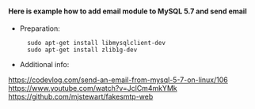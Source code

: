 #### Here is example how to add email module to MySQL 5.7 and send email

* Preparation:

        sudo apt-get install libmysqlclient-dev
        sudo apt-get install zlib1g-dev


* Additional info:

https://codevlog.com/send-an-email-from-mysql-5-7-on-linux/106
https://www.youtube.com/watch?v=JclCm4mkYMk
https://github.com/mjstewart/fakesmtp-web